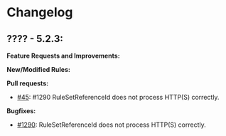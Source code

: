 # Changelog

## ???? - 5.2.3:

**Feature Requests and Improvements:**

**New/Modified Rules:**

**Pull requests:**

* [#45](https://github.com/pmd/pmd/pull/45): #1290 RuleSetReferenceId does not process HTTP(S) correctly.

**Bugfixes:**

* [#1290](https://sourceforge.net/p/pmd/bugs/1290/): RuleSetReferenceId does not process HTTP(S) correctly.
